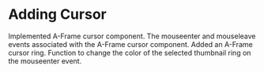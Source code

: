 # Adding Cursor


Implemented A-Frame cursor component. The mouseenter and mouseleave events associated with the A-Frame cursor component. Added an A-Frame cursor ring. Function to change the color of the selected thumbnail ring on the mouseenter event.
